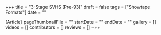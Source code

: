 +++
title = "3-Stage SVHS (Pre-93)"
draft = false
tags = ["Showtape Formats"]
date = ""

[Article]
pageThumbnailFile = ""
startDate = ""
endDate = ""
gallery = []
videos = []
contributors = []
reviews = []
+++